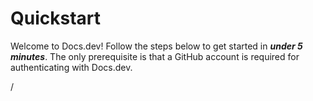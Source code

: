 # Quickstart

Welcome to Docs.dev! Follow the steps below to get started in ***under 5 minutes***. The only prerequisite is that a GitHub account is required for authenticating with Docs.dev.

/
